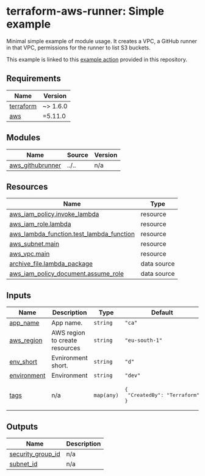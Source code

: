 # terraform-aws-runner: Simple example

Minimal simple example of module usage.
It creates a VPC, a GitHub runner in that VPC, permissions for the runner to list S3 buckets.

This example is linked to this [example action](../../.github/workflows/example-simple.yml) provided in this repository.

<!-- BEGINNING OF PRE-COMMIT-TERRAFORM DOCS HOOK -->
## Requirements

| Name | Version |
|------|---------|
| <a name="requirement_terraform"></a> [terraform](#requirement\_terraform) | ~> 1.6.0 |
| <a name="requirement_aws"></a> [aws](#requirement\_aws) | =5.11.0 |

## Modules

| Name | Source | Version |
|------|--------|---------|
| <a name="module_aws_githubrunner"></a> [aws\_githubrunner](#module\_aws\_githubrunner) | ../.. | n/a |

## Resources

| Name | Type |
|------|------|
| [aws_iam_policy.invoke_lambda](https://registry.terraform.io/providers/hashicorp/aws/5.11.0/docs/resources/iam_policy) | resource |
| [aws_iam_role.lambda](https://registry.terraform.io/providers/hashicorp/aws/5.11.0/docs/resources/iam_role) | resource |
| [aws_lambda_function.test_lambda_function](https://registry.terraform.io/providers/hashicorp/aws/5.11.0/docs/resources/lambda_function) | resource |
| [aws_subnet.main](https://registry.terraform.io/providers/hashicorp/aws/5.11.0/docs/resources/subnet) | resource |
| [aws_vpc.main](https://registry.terraform.io/providers/hashicorp/aws/5.11.0/docs/resources/vpc) | resource |
| [archive_file.lambda_package](https://registry.terraform.io/providers/hashicorp/archive/latest/docs/data-sources/file) | data source |
| [aws_iam_policy_document.assume_role](https://registry.terraform.io/providers/hashicorp/aws/5.11.0/docs/data-sources/iam_policy_document) | data source |

## Inputs

| Name | Description | Type | Default | Required |
|------|-------------|------|---------|:--------:|
| <a name="input_app_name"></a> [app\_name](#input\_app\_name) | App name. | `string` | `"ca"` | no |
| <a name="input_aws_region"></a> [aws\_region](#input\_aws\_region) | AWS region to create resources | `string` | `"eu-south-1"` | no |
| <a name="input_env_short"></a> [env\_short](#input\_env\_short) | Evnironment short. | `string` | `"d"` | no |
| <a name="input_environment"></a> [environment](#input\_environment) | Environment | `string` | `"dev"` | no |
| <a name="input_tags"></a> [tags](#input\_tags) | n/a | `map(any)` | <pre>{<br>  "CreatedBy": "Terraform"<br>}</pre> | no |

## Outputs

| Name | Description |
|------|-------------|
| <a name="output_security_group_id"></a> [security\_group\_id](#output\_security\_group\_id) | n/a |
| <a name="output_subnet_id"></a> [subnet\_id](#output\_subnet\_id) | n/a |
<!-- END OF PRE-COMMIT-TERRAFORM DOCS HOOK -->
